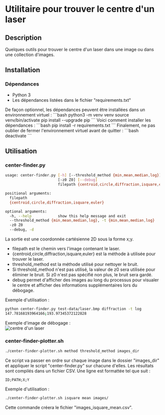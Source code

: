 # Utilitaire pour trouver le centre d'un laser

## Description
Quelques outils pour trouver le centre d'un laser dans une image ou dans une collection d'images.

## Installation
### Dépendances
* Python 3
* Les dépendances listées dans le fichier "requirements.txt"
<a/>
De façon optionnel, les dépendances peuvent être installées dans un environnement virtuel :
```bash
python3 -m venv venv
source venv/bin/activate
pip install --upgrade pip
```
Voici comment installer les dépendances :
```bash
pip install -r requirements.txt
```
Finalement, ne pas oublier de fermer l'environnement virtuel avant de quitter :
```bash
deactivate
```

## Utilisation
### center-finder.py
```bash
usage: center-finder.py [-h] [--threshold_method {min,mean,median,log}]
                        [-z0 Z0] [--debug]
                        filepath {centroid,circle,diffraction,isquare,euler}

positional arguments:
  filepath
  {centroid,circle,diffraction,isquare,euler}

optional arguments:
  -h, --help            show this help message and exit
  --threshold_method {min,mean,median,log}, -t {min,mean,median,log}
  -z0 Z0
  --debug, -d
```
La sortie est une coordonnée cartésienne 2D sous la forme x;y.
* filepath est le chemin vers l'image contenant le laser.
* {centroid,circle,diffraction,isquare,euler} est la méthode à utilisée pour trouver le laser.
* threshold_method est la méthode utilisé pour nettoyer le bruit.
* Si threshold_method n'est pas utilisé, la valeur de z0 sera utilisée pour éliminer le bruit. Si z0 n'est pas spécifié non plus, le bruit sera gardé.
* debug permet d'afficher des images au long du processus pour visualer le centre et afficher des informations supplémentaires lors du débogage.

Exemple d'utilisation :
```bash
python center-finder.py test-data/laser.bmp diffraction -t log
147.78168193964166;193.97345372122828
```
Exemple d'image de débogage :  
![centre d'un laser](https://github.com/steven-pigeon/flou/blob/master/distance-finder/center-finder/centerfinder-debug.png "Centre d'un laser")

### center-finder-plotter.sh
```bash
./center-finder-plotter.sh method threshold_method images_dir
```
Ce script va passer en ordre sur chaque image dans le dossier "images_dir" et appliquer le script "center-finder.py" sur chacune d'elles.
Les résultats sont compilés dans un fichier CSV. Une ligne est formattée tel que suit :
```
ID;PATH;X;Y
```
Exemple d'utilisation :
```bash
./center-finder-plotter.sh isquare mean images/
```
Cette commande créera le fichier "images_isquare_mean.csv".
